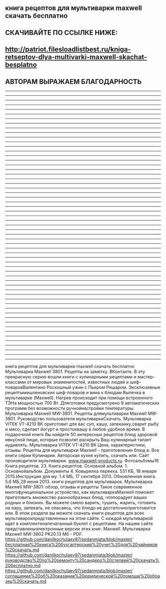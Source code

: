 книга рецептов для мультиварки maxwell скачать бесплатно
--------------------------------------------------
СКАЧИВАЙТЕ ПО ССЫЛКЕ НИЖЕ:
--------------------------------------------------
http://patriot.filesloadlistbest.ru/kniga-retseptov-dlya-multivarki-maxwell-skachat-besplatno
--------------------------------------------------
АВТОРАМ ВЫРАЖАЕМ БЛАГОДАРНОСТЬ
--------------------------------------------------
--------------------------------------------------
--------------------------------------------------
--------------------------------------------------
--------------------------------------------------
--------------------------------------------------
--------------------------------------------------
--------------------------------------------------
--------------------------------------------------
--------------------------------------------------
--------------------------------------------------
--------------------------------------------------
--------------------------------------------------
--------------------------------------------------
--------------------------------------------------
--------------------------------------------------
--------------------------------------------------
--------------------------------------------------
--------------------------------------------------
--------------------------------------------------
--------------------------------------------------
--------------------------------------------------
--------------------------------------------------
--------------------------------------------------
--------------------------------------------------
--------------------------------------------------
--------------------------------------------------
--------------------------------------------------
--------------------------------------------------
--------------------------------------------------
--------------------------------------------------
--------------------------------------------------
--------------------------------------------------
--------------------------------------------------
--------------------------------------------------
--------------------------------------------------
--------------------------------------------------
--------------------------------------------------
--------------------------------------------------
--------------------------------------------------
--------------------------------------------------
--------------------------------------------------
--------------------------------------------------
--------------------------------------------------
--------------------------------------------------
--------------------------------------------------
--------------------------------------------------
--------------------------------------------------
--------------------------------------------------
--------------------------------------------------
--------------------------------------------------
--------------------------------------------------
--------------------------------------------------
--------------------------------------------------
--------------------------------------------------
--------------------------------------------------
--------------------------------------------------
--------------------------------------------------
--------------------------------------------------
--------------------------------------------------
книга рецептов для мультиварки maxwell скачать бесплатно Мультиварка Maxwell 3801. Рецепты на заметку.  ВКонтакте. В эту прекрасную серию вошли книги с кулинарными рецептами и мастер-классами от мировых знаменитостей, известных людей и шеф-поваровВалентино  Роскошный ужин с Пьером Ришаром. Эксклюзивные рецептымишленовских шеф-поваров и вина к блюдам  Выпечка в мультиварке (Maxwell). Нагрев происходит при помощи встроенного ТЭНа мощностью 700 Вт. Дляготовки предусмотрено 9 автоматических программ без возможности ручнойнастройки температуры. Мультиварка Maxwell MW-3801. Рецепты длямультиварки Maxwell MW-3801. Руководство пользователя мультиваркиСкачать. Мультиварка VITEK VT-4210 BK приготовит для вас суп, кашу, запеканку,сварит рыбу и мясо, сделает йогурт и простоквашу в любое удобное время. В подарочной книге Вы найдете 50 интересных рецептов блюд здоровой ивкусной пищи, которые позволят раскрыть Ваш кулинарный талант иудивлять. Мультиварка VITEK VT-4210 BK  Цена, характеристики, отзывы. Рецепты для мультиварки Maxwell - приготовление блюд в. Все книги серии Кулинария. Авторская кухня купить, скачать или. Сайт производителя мультиварки. www.maxwell-products.ru. Фотоальбомы16  Книга рецептов. 23. Книга рецептов. Основной альбом. 1. Основнойальбом. Документы 4. Ковырялка перееха. 531 КБ, 18 января 2015.Инструкция для му. 1.4 МБ, 17 сентября 2013. Обновленная книга. 5.6 МБ,28 июня 2013. книги рецептов для мультиварок. Мультиварка Maxwell MW-3801: обзор, отзывы и рецепты
Такое современное многофункциональное устройство, как мультиваркаMaxwell поможет приготовить множество разнообразных блюд, чтопорадует ваших родных и близких. Вы можете смело варить, тушить, жарить, готовить на пару, запекать, не опасаясь, что блюдо не достаточноприготовится или. В этом разделе вы можете скачать книги рецептов для всех мультиварокпредставленных на этом сайте. С каждой мультиваркой идет в комплектенапечатанный буклет с рецептами. На нашем сайте представленыэлектронные версии этих книг. Maxwell. Мультиварка Maxwell MW-3802 PK20.13 Мб - PDF.
https://github.com/danilkochulaev97/sedanmiata/blob/master/бесплатная%20книга%20бухгалтерский%20учет%20для%20чайников%20скачать.md
https://github.com/danilkochulaev97/sedanmiata/blob/master/руководство%20по%20ремонту%20сандеро%20степвей%20скачать%20бесплатно.md
https://github.com/danilkochulaev97/sedanmiata/blob/master/соглашение%20об%20оказании%20юридической%20помощи%20образец%20скачать.md